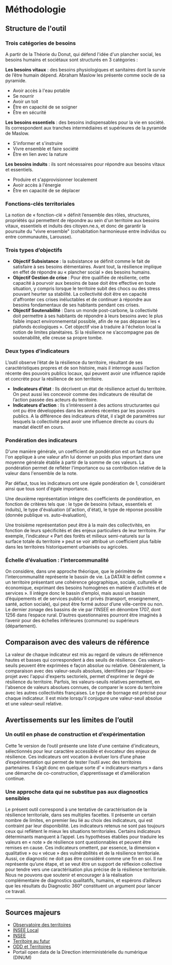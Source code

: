 # Méthodologie 

## Structure de l'outil

### Trois catégories de besoins

A partir de la Théorie du Donut, qui défend l'idée d'un plancher social, les besoins humains et sociétaux sont structurés en 3 catégories :

**Les besoins vitaux** : des besoins physiologiques et sanitaires dont la survie de l’être humain dépend. Abraham Maslow les présente comme socle de sa pyramide.

  - Avoir accès à l'eau potable
  - Se nourrir
  - Avoir un toit
  - Être en capacité de se soigner
  - Être en sécurité

**Les besoins essentiels** : des besoins indispensables pour la vie en société. Ils correspondent aux tranches intermédiaires et supérieures de la pyramide de Maslow.

  - S'informer et s'instruire
  - Vivre ensemble et faire société
  - Être en lien avec la nature

**Les besoins induits** : ils sont nécessaires pour répondre aux besoins vitaux et essentiels.

  - Produire et s'approvisionner localement
  - Avoir accès à l'énergie
  - Être en capacité de se déplacer



### Fonctions-clés territoriales

La notion de « fonction-clé » définit l’ensemble des rôles, structures, propriétés qui permettent de répondre au sein d'un territoire aux besoins vitaux, essentiels et induits des citoyen.ne.s, et donc de garantir la poursuite du "vivre ensemble" (cohabitation harmonieuse entre individus ou entre communautés, Larousse).

### Trois types d’objectifs

* **Objectif Subsistance** : la subsistance se définit comme le fait de satisfaire à ses besoins élémentaires. Avant tout, la résilience implique en effet de répondre au « plancher social » des besoins humains.
* **Objectif Gestion de crise** : Pour être qualifiée de résiliente, cette capacité à pourvoir aux besoins de base doit être effective en toute situation, y compris lorsque le territoire subit des chocs ou des stress pouvant heurter sa stabilité. La collectivité doit être en capacité d'affronter ces crises inéluctables et de continuer à répondre aux besoins fondamentaux de ses habitants pendant ces crises.
* **Objectif Soutenabilité** : Dans un monde post-carbone, la collectivité doit permettre à ses habitants de répondre à leurs besoins avec le plus faible impact environnemental possible, afin de ne pas dépasser les « plafonds écologiques ». Cet objectif vise à traduire à l'échelon local la notion de limites planétaires. Si la résilience ne s’accompagne pas de soutenabilité, elle creuse sa propre tombe.


### Deux types d’indicateurs

L’outil observe l’état de la résilience du territoire, résultant de ses caractéristiques propres et de son histoire, mais il interroge aussi l’action récente des pouvoirs publics locaux, qui peuvent avoir une influence rapide et concrète pour la résilience de son territoire. 

* **Indicateurs d’état** : Ils décrivent un état de résilience actuel du territoire. On peut aussi les concevoir comme des indicateurs de résultat de l’action passée des acteurs du territoire. 
* **Indicateurs d’action** : Ils s’intéressent à des actions structurantes qui ont pu être développées dans les années récentes par les pouvoirs publics. A la différence des indicateurs d’état, il s’agit de paramètres sur lesquels la collectivité peut avoir une influence directe au cours du mandat électif en cours. 


### Pondération des indicateurs
D'une manière générale, un coefficient de pondération est un facteur que l'on applique à une valeur afin lui donner un poids plus important dans une moyenne générale établie à partir de la somme de ces valeurs. La pondération permet de refléter l'importance ou sa contribution relative de la valeur dans l'ensemble de la note. 

Par défaut, tous les indicateurs ont une égale pondération de 1, considérant ainsi que tous sont d'égale importance. 

Une deuxième représentation intègre des coefficients de pondération, en fonction de critères tels que : le type de besoins (vitaux, essentiels et induits), le type d'évaluation (d'action, d'état), le type de réponse possible (donnée publique vs. auto-évaluation), 

Une troisième représentation peut être à la main des collectivités, en fonction de leurs spécificités et des enjeux particuliers de leur territoire. Par exemple, l’indicateur « Part des forêts et milieux semi-naturels sur la surface totale du territoire » peut se voir attribué un coefficient plus faible dans les territoires historiquement urbanisés ou agricoles. 

### Échelle d’évaluation : l’intercommunalité

On considère, dans une approche théorique, que le périmètre de l’intercommunalité représente le bassin de vie. La DATAR le définit comme « un territoire présentant une cohérence géographique, sociale, culturelle et économique, exprimant des besoins homogènes en matière d'activités et de services ».  Il intègre donc le bassin d’emploi, mais aussi un bassin d’équipements et de services publics et privés (transport, enseignement, santé, action sociale), qui peut être formé autour d’une ville-centre ou non. Le dernier zonage des bassins de vie par l’INSEE en dénombre 1707, dont 1256 dans l’espace rural. 
D’autres questionnaires pourront être imaginés à l’avenir pour des échelles inférieures (commune) ou supérieurs (département). 

## Comparaison avec des valeurs de référence

La valeur de chaque indicateur est mis au regard de valeurs de référnence hautes et basses qui correspondent à des seuils de résilience. Ces valeurs-seuils peuvent être exprimées e façon absolue ou relative. Généralement, la comparaison avec des valeur-seuils absolues, identifiées par l'équipe-projet avec l'appui d'experts sectoriels, permet d'exprimer le degré de résilience du territoire. Parfois, les valeurs-seuils relatives permettent, en l'absence de valeurs absolues connues, de comparer le score du territoire avec les autres collectivités françaises. 
Le type de bornage est précisé pour chaque indicateur. Il est mixte lorsqu'il conjugure une valeur-seuil absolue et une valeur-seuil relative.


## Avertissements sur les limites de l’outil
 
### Un outil en phase de construction et d’expérimentation

Cette 1e version de l’outil présente une liste d'une centaine d'indicateurs, sélectionnés pour leur caractère accessible et évocateur des enjeux de résilience. Ces indicateurs ont vocation à évoluer lors d’une phase d’expérimentation qui permet de tester l’outil avec des territoires partenaires. Il s’agit donc en quelque sorte d’ « indicateurs-martyrs » dans une démarche de co-construction, d’apprentissage et d’amélioration continue. 

### Une approche data qui ne substitue pas aux diagnostics sensibles

Le présent outil correspond à une tentative de caractérisation de la résilience territoriale, dans ses multiples facettes. Il présente un certain nombre de limites, en premier lieu lié au choix des indicateurs, qui est contraint par leur disponibilité. Les indicateurs retenus ne sont pas toujours ceux qui reflètent le mieux les situations territoriales. Certains indicateurs déterminants manquent à l’appel. Les hypothèses établies pour traduire les valeurs en « note » de résilience sont questionnables et peuvent être remises en cause. Ces indicateurs omettent, par essence, la dimension « qualitative » ou « vécue » des vulnérabilités et de la résilience territoriale.
Aussi, ce diagnostic ne doit pas être considéré comme une fin en soi. Il ne représente qu’une étape, et se veut être un support de réflexion collective pour tendre vers une caractérisation plus précise de la résilience territoriale. Nous ne pouvons que soutenir et encourager à la réalisation complémentaire de diagnostics qualitatifs, humains, et espérons d’ailleurs que les résultats du Diagnostic 360° constituent un argument pour lancer ce travail.


---

## Sources majeurs

* [Observatoire des territoires](https://www.observatoire-des-territoires.gouv.fr/outils/cartographie-interactive/)
* [INSEE Local](https://statistiques-locales.insee.fr/)
* [INSEE](https://www.insee.fr/fr/statistiques)
* [Territoire au futur](https://territoiresaufutur.org/carte)
* [ODD et Territoires](https://oddett.lab.sspcloud.fr/app/dealapp)
* Portail open data de la Direction interministérielle du numérique (DINUM)
